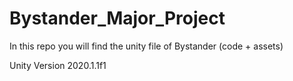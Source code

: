 # Bystander_Major_Project
In this repo you will find the unity file of Bystander (code + assets)


Unity Version 2020.1.1f1

